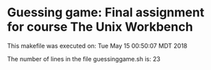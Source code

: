 # Guessing game: Final assignment for course The Unix Workbench
This makefile was executed on:
Tue May 15 00:50:07 MDT 2018
  
The number of lines in the file guessinggame.sh is:
23
